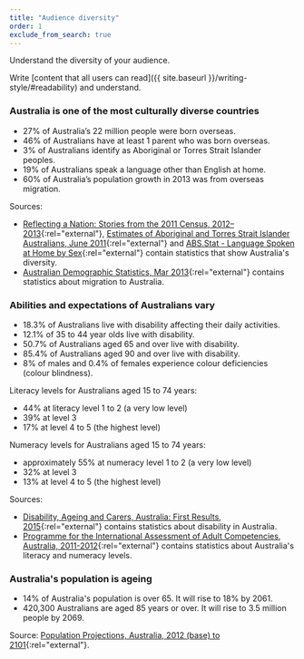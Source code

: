 ```yaml
---
title: "Audience diversity"
order: 1
exclude_from_search: true
---
```


Understand the diversity of your audience.

Write [content that all users can read]({{ site.baseurl }}/writing-style/#readability) and understand.

### Australia is one of the most culturally diverse countries

- 27% of Australia’s 22 million people were born overseas.
- 46% of Australians have at least 1 parent who was born overseas.
- 3% of Australians identify as Aboriginal or Torres Strait Islander peoples.
- 19% of Australians speak a language other than English at home.
- 60% of Australia’s population growth in 2013 was from overseas migration.

Sources:

- [Reflecting a Nation: Stories from the 2011 Census, 2012–2013](http://www.abs.gov.au/ausstats/abs@.nsf/Lookup/2071.0main+features902012-2013){:rel="external"}, [Estimates of Aboriginal and Torres Strait Islander Australians, June 2011](http://www.abs.gov.au/ausstats/abs@.nsf/mf/3238.0.55.001){:rel="external"} and [ABS.Stat - Language Spoken at Home by Sex](http://stat.data.abs.gov.au/Index.aspx?DataSetCode=ABS_CENSUS2011_B13){:rel="external"} contain statistics that show Australia's diversity.
- [Australian Demographic Statistics, Mar 2013](http://www.abs.gov.au/ausstats/abs@.nsf/Previousproducts/3101.0Main%20Features3Mar%202013?open){:rel="external"} contains statistics about migration to Australia.

### Abilities and expectations of Australians vary

- 18.3% of Australians live with disability affecting their daily activities.
- 12.1% of 35 to 44 year olds live with disability.
- 50.7% of Australians aged 65 and over live with disability.
- 85.4% of Australians aged 90 and over live with disability.
- 8% of males and 0.4% of females experience colour deficiencies (colour blindness).

Literacy levels for Australians aged 15 to 74 years:

- 44% at literacy level 1 to 2 (a very low level)
- 39% at level 3
- 17% at level 4 to 5 (the highest level)

Numeracy levels for Australians aged 15 to 74 years:

- approximately 55% at numeracy level 1 to 2 (a very low level)
- 32% at level 3
- 13% at level 4 to 5 (the highest level)

Sources:

- [Disability, Ageing and Carers, Australia: First Results, 2015](http://www.abs.gov.au/ausstats/abs@.nsf/mf/4430.0.10.001){:rel="external"} contains statistics about disability in Australia.
- [Programme for the International Assessment of Adult Competencies, Australia, 2011-2012](http://www.abs.gov.au/ausstats/abs@.nsf/Lookup/4228.0main+features992011-2012){:rel="external"} contains statistics about Australia's literacy and numeracy levels.

### Australia's population is ageing

- 14% of Australia's population is over 65. It will rise to 18% by 2061.
- 420,300 Australians are aged 85 years or over. It will rise to 3.5 million people by 2069.

Source: [Population Projections, Australia, 2012 (base) to 2101](http://www.abs.gov.au/ausstats/abs@.nsf/Lookup/3222.0main+features52012%20(base)%20to%202101){:rel="external"}.
